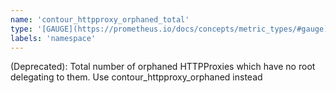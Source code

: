 ```yaml
---
name: 'contour_httpproxy_orphaned_total'
type: '[GAUGE](https://prometheus.io/docs/concepts/metric_types/#gauge)'
labels: 'namespace'
---
```


(Deprecated): Total number of orphaned HTTPProxies which have no root delegating to them. Use contour_httpproxy_orphaned instead
